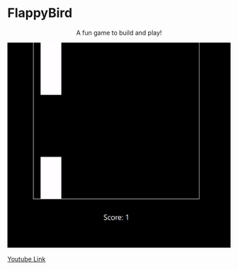 # FlappyBird 

<p align="center"> A fun game to build and play! </p> 



<p align="center">
  <img src="https://github.com/Sadraw/FlappyBird/blob/main/images/flappybird.gif" />
</p>









[Youtube Link](https://www.youtube.com/watch?v=QjdKcIVtFLI)